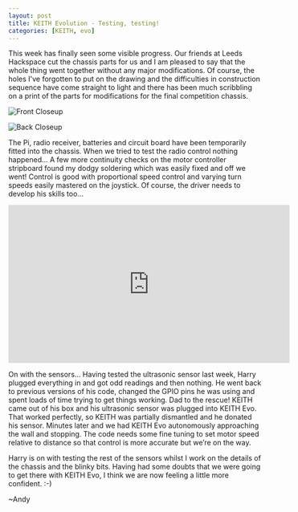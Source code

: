 ```yaml
---
layout: post
title: KEITH Evolution - Testing, testing!
categories: [KEITH, evo]
---
```


This week has finally seen some visible progress. Our friends at Leeds Hackspace cut the chassis parts for us and I am pleased to say that the whole thing went together without any major modifications. Of course, the holes I've forgotten to put on the drawing and the difficulties in construction sequence have come straight to light and there has been much scribbling on a print of the parts for modifications for the final competition chassis.

![Front Closeup](http://keiththerobot.uk/images/Evo-CloseFront.png "Front Closeup")

![Back Closeup](http://keiththerobot.uk/images/Evo-CloseBack.png "Back Closeup")

The Pi, radio receiver, batteries and circuit board have been temporarily fitted into the chassis. When we tried to test the radio control nothing happened... A few more continuity checks on the motor controller stripboard found my dodgy soldering which was easily fixed and off we went! Control is good with proportional speed control and varying turn speeds easily mastered on the joystick. Of course, the driver needs to develop his skills too...

<iframe width="560" height="315" src="https://www.youtube.com/embed/J-gYJQYaLUU" frameborder="0" allowfullscreen></iframe>

On with the sensors... Having tested the ultrasonic sensor last week, Harry plugged everything in and got odd readings and then nothing. He went back to previous versions of his code, changed the GPIO pins he was using and spent loads of time trying to get things working. Dad to the rescue! KEITH came out of his box and his ultrasonic sensor was plugged into KEITH Evo. That worked perfectly, so KEITH was partially dismantled and he donated his sensor. Minutes later and we had KEITH Evo autonomously approaching the wall and stopping. The code needs some fine tuning to set motor speed relative to distance so that control is more accurate but we’re on the way.

Harry is on with testing the rest of the sensors whilst I work on the details of the chassis and the blinky bits. Having had some doubts that we were going to get there with KEITH Evo, I think we are now feeling a little more confident. :-)

~Andy